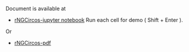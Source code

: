 Document is available at 

- [rNGCircos-jupyter notebook](https://mybinder.org/v2/gh/mrcuizhe/rNGCircos/master?filepath=doc%2FrNGCircos_document.ipynb) Run each cell for demo ( Shift + Enter ).

Or 

- [rNGCircos-pdf](https://github.com/mrcuizhe/rNGCircos/blob/master/doc/rNGCircos_1.0.0.pdf)
